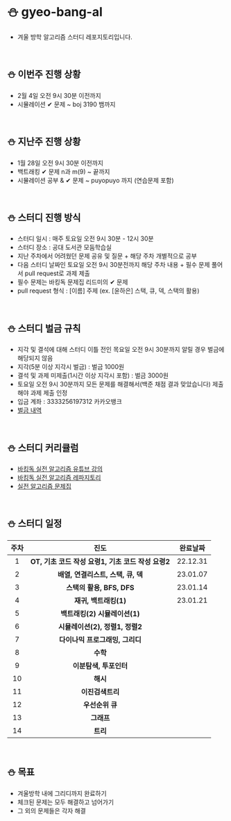 # ⛄ gyeo-bang-al
* 겨울 방학 알고리즘 스터디 레포지토리입니다. 

<br>

## ⛄ 이번주 진행 상황
* 2월 4일 오전 9시 30분 이전까지
* 시뮬레이션 ✔ 문제 ~ boj 3190 뱀까지 

<br>

## ⛄ 지난주 진행 상황
* 1월 28일 오전 9시 30분 이전까지
* 백트래킹 ✔ 문제 n과 m(9) ~ 끝까지
* 시뮬레이션 공부 & ✔ 문제 ~ puyopuyo 까지 (연습문제 포함)

<br>

## ⛄ 스터디 진행 방식
* 스터디 일시 : 매주 토요일 오전 9시 30분 - 12시 30분
* 스터디 장소 : 공대 도서관 모둠학습실
* 지난 주차에서 어려웠던 문제 공유 및 질문 + 해당 주차 개별적으로 공부
* 다음 스터디 날짜인 토요일 오전 9시 30분전까지 해당 주차 내용 + 필수 문제 풀어서 pull request로 과제 제출
* 필수 문제는 바킹독 문제집 리드미의 ✔ 문제
* pull request 형식 : [이름] 주제 (ex. [윤하은] 스택, 큐, 덱, 스택의 활용)

<br>

## ⛄ 스터디 벌금 규칙
* 지각 및 결석에 대해 스터디 이틀 전인 목요일 오전 9시 30분까지 알릴 경우 벌금에 해당되지 않음
* 지각(5분 이상 지각시 벌금) : 벌금 1000원
* 결석 및 과제 미제출(1시간 이상 지각시 포함) : 벌금 3000원
* 토요일 오전 9시 30분까지 모든 문제를 해결해서(백준 채점 결과 맞았습니다) 제출해야 과제 제출 인정
* 입금 계좌 : 3333256197312 카카오뱅크
* [벌금 내역](https://github.com/Haeun-Y/gyeo-bang-al/blob/main/penalty_details.md)

<br>

## ⛄ 스터디 커리큘럼
* [바킹독 실전 알고리즘 유튜브 강의](https://www.youtube.com/watch?v=LcOIobH7ues&list=PLtqbFd2VIQv4O6D6l9HcD732hdrnYb6CY)
* [바킹독 실전 알고리즘 레파지토리](https://github.com/encrypted-def/basic-algo-lecture)
* [실전 알고리즘 문제집](https://github.com/encrypted-def/basic-algo-lecture/blob/master/workbook.md#%EB%AC%B8%EC%A0%9C%EC%A7%91-%EA%B0%9C%EC%A0%95-%ED%9B%84-%EB%B2%84%EC%A0%84)
<br>

## ⛄ 스터디 일정
|주차|진도|완료날짜|
|:---:|:---:|:---:|
|1|**OT, 기초 코드 작성 요령1, 기초 코드 작성 요령2**|22.12.31|
|2|**배열, 연결리스트, 스택, 큐, 덱**|23.01.07|
|3|**스택의 활용, BFS, DFS**|23.01.14|
|4|**재귀, 백트래킹(1)**|23.01.21|
|5|**백트래킹(2) 시뮬레이션(1)**||
|6|**시뮬레이션(2), 정렬1, 정렬2**||
|7|**다이나믹 프로그래밍, 그리디**||
|8|**수학**||
|9|**이분탐색, 투포인터**||
|10|**해시**||
|11|**이진검색트리**||
|12|**우선순위 큐**||
|13|**그래프**||
|14|**트리**||

<br>

## ⛄ 목표
* 겨울방학 내에 그리디까지 완료하기
* 체크된 문제는 모두 해결하고 넘어가기
* 그 외의 문제들은 각자 해결




